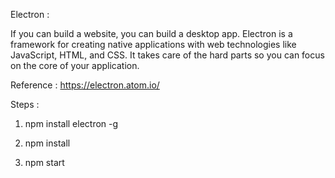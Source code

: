 Electron :

If you can build a website, you can build a desktop app. Electron is a framework for creating native applications with web technologies like JavaScript, HTML, and CSS. It takes care of the hard parts so you can focus on the core of your application.

Reference : https://electron.atom.io/

Steps : 

1) npm install electron -g

2) npm install 

3) npm start

